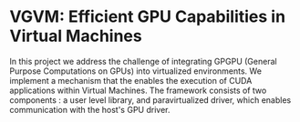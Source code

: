 # VGVM: Efficient GPU Capabilities in Virtual Machines

In this project we address the challenge of integrating GPGPU (General Purpose Computations on GPUs) into virtualized environments. We implement a mechanism that the enables the execution of CUDA applications within Virtual Machines. The framework consists of two components : a user level library, and paravirtualized driver, which enables communication with the host's GPU driver.

